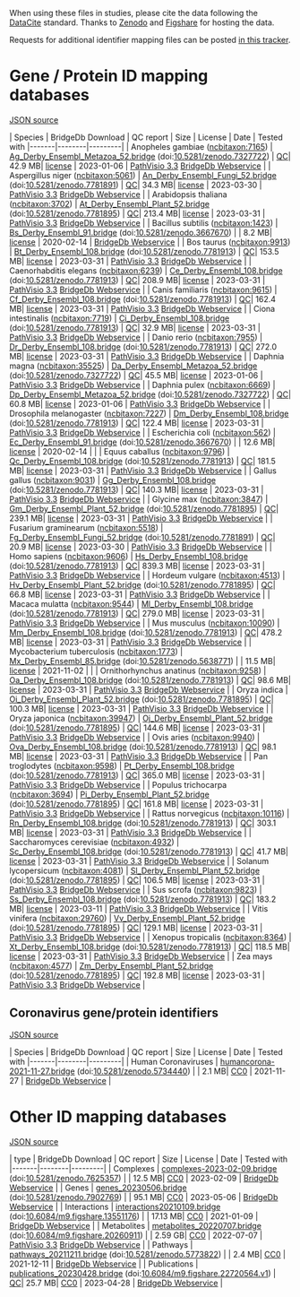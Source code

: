 When using these files in studies, please cite the data following the [DataCite](https://datacite.org/) standard.
Thanks to [Zenodo](https://zenodo.org/) and [Figshare](https://figshare.com/) for hosting the data.

Requests for additional identifier mapping files can be posted [in this tracker](https://github.com/bridgedb/data/issues).

# Gene / Protein ID mapping databases
<a name="genes" />

[JSON source](../gene.json)

| Species | BridgeDb Download | QC report | Size | License | Date | Tested with
|-------|--------|---------|
| <script type="application/ld+json">{"@context": "https://schema.org/","@type": "Dataset","http://purl.org/dc/terms/conformsTo": { "@type": "CreativeWork", "@id": "https://bioschemas.org/profiles/Dataset/1.0-RELEASE" },"name": "Ag_Derby_Ensembl_Metazoa_52.bridge","description": "BridgeDb identifier mapping file for Anopheles gambiae for genes and proteins","@id": "https://bridgedb.github.io/data/gene_database/10.5281/zenodo.7327722/Ag_Derby_Ensembl_Metazoa_52.bridge","identifier": "10.5281/zenodo.7327722/Ag_Derby_Ensembl_Metazoa_52.bridge","license": "https://zenodo.org/record/7327722/files/LICENSE?download=1","keywords": "BridgeDb, mapping file, identifier, ELIXIR RIR, Anopheles gambiae, gene, protein, African malaria mosquito","url": "https://doi.org/10.5281/zenodo.7327722","distribution": [ { "@type": "DataDownload", "name": "Ag_Derby_Ensembl_Metazoa_52.bridge", "contentURL": "https://zenodo.org/record/7327722/files/Ag_Derby_Ensembl_Metazoa_52.bridge?download=1" } ],"isAccessibleForFree": true}</script> Anopheles gambiae (<a href="https://bioregistry.io/ncbitaxon:7165">ncbitaxon:7165</a>) | [Ag_Derby_Ensembl_Metazoa_52.bridge](https://zenodo.org/record/7327722/files/Ag_Derby_Ensembl_Metazoa_52.bridge?download=1) (doi:[10.5281/zenodo.7327722](https://doi.org/10.5281/zenodo.7327722)) | [QC](https://zenodo.org/record/7327722/files/report_Ag_Derby_Ensembl_Metazoa_52.qc?download=1)| 42.9 MB| [license](https://zenodo.org/record/7327722/files/LICENSE?download=1) | 2023-01-06 | <a href="https://github.com/PathVisio/pathvisio/releases/tag/v3.3.0">PathVisio 3.3</a> <a href="https://github.com/bridgedb/BridgeDbWebservice">BridgeDb Webservice</a> |
| <script type="application/ld+json">{"@context": "https://schema.org/","@type": "Dataset","http://purl.org/dc/terms/conformsTo": { "@type": "CreativeWork", "@id": "https://bioschemas.org/profiles/Dataset/1.0-RELEASE" },"name": "An_Derby_Ensembl_Fungi_52.bridge","description": "BridgeDb identifier mapping file for Aspergillus niger for genes and proteins","@id": "https://bridgedb.github.io/data/gene_database/10.5281/zenodo.7781891/An_Derby_Ensembl_Fungi_52.bridge","identifier": "10.5281/zenodo.7781891/An_Derby_Ensembl_Fungi_52.bridge","license": "https://zenodo.org/record/7781891/files/LICENSE?download=1","keywords": "BridgeDb, mapping file, identifier, ELIXIR RIR, Aspergillus niger, gene, protein","url": "https://doi.org/10.5281/zenodo.7781891","distribution": [ { "@type": "DataDownload", "name": "An_Derby_Ensembl_Fungi_52.bridge", "contentURL": "https://zenodo.org/record/7781891/files/An_Derby_Ensembl_Fungi_52.bridge?download=1" } ],"isAccessibleForFree": true}</script> Aspergillus niger (<a href="https://bioregistry.io/ncbitaxon:5061">ncbitaxon:5061</a>) | [An_Derby_Ensembl_Fungi_52.bridge](https://zenodo.org/record/7781891/files/An_Derby_Ensembl_Fungi_52.bridge?download=1) (doi:[10.5281/zenodo.7781891](https://doi.org/10.5281/zenodo.7781891)) | [QC](https://zenodo.org/record/7781891/files/report_An_Derby_Ensembl_Fungi_52.qc?download=1)| 34.3 MB| [license](https://zenodo.org/record/7781891/files/LICENSE?download=1) | 2023-03-30 | <a href="https://github.com/PathVisio/pathvisio/releases/tag/v3.3.0">PathVisio 3.3</a> <a href="https://github.com/bridgedb/BridgeDbWebservice">BridgeDb Webservice</a> |
| <script type="application/ld+json">{"@context": "https://schema.org/","@type": "Dataset","http://purl.org/dc/terms/conformsTo": { "@type": "CreativeWork", "@id": "https://bioschemas.org/profiles/Dataset/1.0-RELEASE" },"name": "At_Derby_Ensembl_Plant_52.bridge","description": "BridgeDb identifier mapping file for Arabidopsis thaliana for genes and proteins","@id": "https://bridgedb.github.io/data/gene_database/10.5281/zenodo.7781895/At_Derby_Ensembl_Plant_52.bridge","identifier": "10.5281/zenodo.7781895/At_Derby_Ensembl_Plant_52.bridge","license": "https://zenodo.org/record/7781895/files/LICENSE?download=1","keywords": "BridgeDb, mapping file, identifier, ELIXIR RIR, Arabidopsis thaliana, gene, protein","url": "https://doi.org/10.5281/zenodo.7781895","distribution": [ { "@type": "DataDownload", "name": "At_Derby_Ensembl_Plant_52.bridge", "contentURL": "https://zenodo.org/record/7781895/files/At_Derby_Ensembl_Plant_52.bridge?download=1" } ],"isAccessibleForFree": true}</script> Arabidopsis thaliana (<a href="https://bioregistry.io/ncbitaxon:3702">ncbitaxon:3702</a>) | [At_Derby_Ensembl_Plant_52.bridge](https://zenodo.org/record/7781895/files/At_Derby_Ensembl_Plant_52.bridge?download=1) (doi:[10.5281/zenodo.7781895](https://doi.org/10.5281/zenodo.7781895)) | [QC](https://zenodo.org/record/7781895/files/report_At_Derby_Ensembl_Plants_52.qc?download=1)| 213.4 MB| [license](https://zenodo.org/record/7781895/files/LICENSE?download=1) | 2023-03-31 | <a href="https://github.com/PathVisio/pathvisio/releases/tag/v3.3.0">PathVisio 3.3</a> <a href="https://github.com/bridgedb/BridgeDbWebservice">BridgeDb Webservice</a> |
| <script type="application/ld+json">{"@context": "https://schema.org/","@type": "Dataset","http://purl.org/dc/terms/conformsTo": { "@type": "CreativeWork", "@id": "https://bioschemas.org/profiles/Dataset/1.0-RELEASE" },"name": "Bs_Derby_Ensembl_91.bridge","description": "BridgeDb identifier mapping file for Bacillus subtilis for genes and proteins","@id": "https://bridgedb.github.io/data/gene_database/10.5281/zenodo.3667670/Bs_Derby_Ensembl_91.bridge","identifier": "10.5281/zenodo.3667670/Bs_Derby_Ensembl_91.bridge","license": "https://zenodo.org/record/3667670/files/LICENSE?download=1","keywords": "BridgeDb, mapping file, identifier, ELIXIR RIR, Bacillus subtilis, gene, protein","url": "https://doi.org/10.5281/zenodo.3667670","distribution": [ { "@type": "DataDownload", "name": "Bs_Derby_Ensembl_91.bridge", "contentURL": "https://zenodo.org/record/3667670/files/Bs_Derby_Ensembl_91.bridge?download=1" } ],"isAccessibleForFree": true}</script> Bacillus subtilis (<a href="https://bioregistry.io/ncbitaxon:1423">ncbitaxon:1423</a>) | [Bs_Derby_Ensembl_91.bridge](https://zenodo.org/record/3667670/files/Bs_Derby_Ensembl_91.bridge?download=1) (doi:[10.5281/zenodo.3667670](https://doi.org/10.5281/zenodo.3667670)) | | 8.2 MB| [license](https://zenodo.org/record/3667670/files/LICENSE?download=1) | 2020-02-14 | <a href="https://github.com/bridgedb/BridgeDbWebservice">BridgeDb Webservice</a> |
| <script type="application/ld+json">{"@context": "https://schema.org/","@type": "Dataset","http://purl.org/dc/terms/conformsTo": { "@type": "CreativeWork", "@id": "https://bioschemas.org/profiles/Dataset/1.0-RELEASE" },"name": "Bt_Derby_Ensembl_108.bridge","description": "BridgeDb identifier mapping file for Bos taurus for genes and proteins","@id": "https://bridgedb.github.io/data/gene_database/10.5281/zenodo.7781913/Bt_Derby_Ensembl_108.bridge","identifier": "10.5281/zenodo.7781913/Bt_Derby_Ensembl_108.bridge","license": "https://zenodo.org/record/7781913/files/LICENSE?download=1","keywords": "BridgeDb, mapping file, identifier, ELIXIR RIR, Bos taurus, gene, protein","url": "https://doi.org/10.5281/zenodo.7781913","distribution": [ { "@type": "DataDownload", "name": "Bt_Derby_Ensembl_108.bridge", "contentURL": "https://zenodo.org/record/7781913/files/Bt_Derby_Ensembl_108.bridge?download=1" } ],"isAccessibleForFree": true}</script> Bos taurus (<a href="https://bioregistry.io/ncbitaxon:9913">ncbitaxon:9913</a>) | [Bt_Derby_Ensembl_108.bridge](https://zenodo.org/record/7781913/files/Bt_Derby_Ensembl_108.bridge?download=1) (doi:[10.5281/zenodo.7781913](https://doi.org/10.5281/zenodo.7781913)) | [QC](https://zenodo.org/record/7781913/files/report_Bt_Derby_Ensembl_108.qc?download=1)| 153.5 MB| [license](https://zenodo.org/record/7781913/files/LICENSE?download=1) | 2023-03-31 | <a href="https://github.com/PathVisio/pathvisio/releases/tag/v3.3.0">PathVisio 3.3</a> <a href="https://github.com/bridgedb/BridgeDbWebservice">BridgeDb Webservice</a> |
| <script type="application/ld+json">{"@context": "https://schema.org/","@type": "Dataset","http://purl.org/dc/terms/conformsTo": { "@type": "CreativeWork", "@id": "https://bioschemas.org/profiles/Dataset/1.0-RELEASE" },"name": "Ce_Derby_Ensembl_108.bridge","description": "BridgeDb identifier mapping file for Caenorhabditis elegans for genes and proteins","@id": "https://bridgedb.github.io/data/gene_database/10.5281/zenodo.7781913/Ce_Derby_Ensembl_108.bridge","identifier": "10.5281/zenodo.7781913/Ce_Derby_Ensembl_108.bridge","license": "https://zenodo.org/record/7781913/files/LICENSE?download=1","keywords": "BridgeDb, mapping file, identifier, ELIXIR RIR, Caenorhabditis elegans, gene, protein","url": "https://doi.org/10.5281/zenodo.7781913","distribution": [ { "@type": "DataDownload", "name": "Ce_Derby_Ensembl_108.bridge", "contentURL": "https://zenodo.org/record/7781913/files/Ce_Derby_Ensembl_108.bridge?download=1" } ],"isAccessibleForFree": true}</script> Caenorhabditis elegans (<a href="https://bioregistry.io/ncbitaxon:6239">ncbitaxon:6239</a>) | [Ce_Derby_Ensembl_108.bridge](https://zenodo.org/record/7781913/files/Ce_Derby_Ensembl_108.bridge?download=1) (doi:[10.5281/zenodo.7781913](https://doi.org/10.5281/zenodo.7781913)) | [QC](https://zenodo.org/record/7781913/files/report_Ce_Derby_Ensembl_108.qc?download=1)| 208.9 MB| [license](https://zenodo.org/record/7781913/files/LICENSE?download=1) | 2023-03-31 | <a href="https://github.com/PathVisio/pathvisio/releases/tag/v3.3.0">PathVisio 3.3</a> <a href="https://github.com/bridgedb/BridgeDbWebservice">BridgeDb Webservice</a> |
| <script type="application/ld+json">{"@context": "https://schema.org/","@type": "Dataset","http://purl.org/dc/terms/conformsTo": { "@type": "CreativeWork", "@id": "https://bioschemas.org/profiles/Dataset/1.0-RELEASE" },"name": "Cf_Derby_Ensembl_108.bridge","description": "BridgeDb identifier mapping file for Canis familiaris for genes and proteins","@id": "https://bridgedb.github.io/data/gene_database/10.5281/zenodo.7781913/Cf_Derby_Ensembl_108.bridge","identifier": "10.5281/zenodo.7781913/Cf_Derby_Ensembl_108.bridge","license": "https://zenodo.org/record/7781913/files/LICENSE?download=1","keywords": "BridgeDb, mapping file, identifier, ELIXIR RIR, Canis familiaris, gene, protein","url": "https://doi.org/10.5281/zenodo.7781913","distribution": [ { "@type": "DataDownload", "name": "Cf_Derby_Ensembl_108.bridge", "contentURL": "https://zenodo.org/record/7781913/files/Cf_Derby_Ensembl_108.bridge?download=1" } ],"isAccessibleForFree": true}</script> Canis familiaris (<a href="https://bioregistry.io/ncbitaxon:9615">ncbitaxon:9615</a>) | [Cf_Derby_Ensembl_108.bridge](https://zenodo.org/record/7781913/files/Cf_Derby_Ensembl_108.bridge?download=1) (doi:[10.5281/zenodo.7781913](https://doi.org/10.5281/zenodo.7781913)) | [QC](https://zenodo.org/record/7781913/files/report_Cf_Derby_Ensembl_108.qc?download=1)| 162.4 MB| [license](https://zenodo.org/record/7781913/files/LICENSE?download=1) | 2023-03-31 | <a href="https://github.com/PathVisio/pathvisio/releases/tag/v3.3.0">PathVisio 3.3</a> <a href="https://github.com/bridgedb/BridgeDbWebservice">BridgeDb Webservice</a> |
| <script type="application/ld+json">{"@context": "https://schema.org/","@type": "Dataset","http://purl.org/dc/terms/conformsTo": { "@type": "CreativeWork", "@id": "https://bioschemas.org/profiles/Dataset/1.0-RELEASE" },"name": "Ci_Derby_Ensembl_108.bridge","description": "BridgeDb identifier mapping file for Ciona intestinalis for genes and proteins","@id": "https://bridgedb.github.io/data/gene_database/10.5281/zenodo.7781913/Ci_Derby_Ensembl_108.bridge","identifier": "10.5281/zenodo.7781913/Ci_Derby_Ensembl_108.bridge","license": "https://zenodo.org/record/7781913/files/LICENSE?download=1","keywords": "BridgeDb, mapping file, identifier, ELIXIR RIR, Ciona intestinalis, gene, protein","url": "https://doi.org/10.5281/zenodo.7781913","distribution": [ { "@type": "DataDownload", "name": "Ci_Derby_Ensembl_108.bridge", "contentURL": "https://zenodo.org/record/7781913/files/Ci_Derby_Ensembl_108.bridge?download=1" } ],"isAccessibleForFree": true}</script> Ciona intestinalis (<a href="https://bioregistry.io/ncbitaxon:7719">ncbitaxon:7719</a>) | [Ci_Derby_Ensembl_108.bridge](https://zenodo.org/record/7781913/files/Ci_Derby_Ensembl_108.bridge?download=1) (doi:[10.5281/zenodo.7781913](https://doi.org/10.5281/zenodo.7781913)) | [QC](https://zenodo.org/record/7781913/files/report_Ci_Derby_Ensembl_108.qc?download=1)| 32.9 MB| [license](https://zenodo.org/record/7781913/files/LICENSE?download=1) | 2023-03-31 | <a href="https://github.com/PathVisio/pathvisio/releases/tag/v3.3.0">PathVisio 3.3</a> <a href="https://github.com/bridgedb/BridgeDbWebservice">BridgeDb Webservice</a> |
| <script type="application/ld+json">{"@context": "https://schema.org/","@type": "Dataset","http://purl.org/dc/terms/conformsTo": { "@type": "CreativeWork", "@id": "https://bioschemas.org/profiles/Dataset/1.0-RELEASE" },"name": "Dr_Derby_Ensembl_108.bridge","description": "BridgeDb identifier mapping file for Danio rerio for genes and proteins","@id": "https://bridgedb.github.io/data/gene_database/10.5281/zenodo.7781913/Dr_Derby_Ensembl_108.bridge","identifier": "10.5281/zenodo.7781913/Dr_Derby_Ensembl_108.bridge","license": "https://zenodo.org/record/7781913/files/LICENSE?download=1","keywords": "BridgeDb, mapping file, identifier, ELIXIR RIR, Danio rerio, gene, protein","url": "https://doi.org/10.5281/zenodo.7781913","distribution": [ { "@type": "DataDownload", "name": "Dr_Derby_Ensembl_108.bridge", "contentURL": "https://zenodo.org/record/7781913/files/Dr_Derby_Ensembl_108.bridge?download=1" } ],"isAccessibleForFree": true}</script> Danio rerio (<a href="https://bioregistry.io/ncbitaxon:7955">ncbitaxon:7955</a>) | [Dr_Derby_Ensembl_108.bridge](https://zenodo.org/record/7781913/files/Dr_Derby_Ensembl_108.bridge?download=1) (doi:[10.5281/zenodo.7781913](https://doi.org/10.5281/zenodo.7781913)) | [QC](https://zenodo.org/record/7781913/files/report_Dr_Derby_Ensembl_108.qc?download=1)| 272.0 MB| [license](https://zenodo.org/record/7781913/files/LICENSE?download=1) | 2023-03-31 | <a href="https://github.com/PathVisio/pathvisio/releases/tag/v3.3.0">PathVisio 3.3</a> <a href="https://github.com/bridgedb/BridgeDbWebservice">BridgeDb Webservice</a> |
| <script type="application/ld+json">{"@context": "https://schema.org/","@type": "Dataset","http://purl.org/dc/terms/conformsTo": { "@type": "CreativeWork", "@id": "https://bioschemas.org/profiles/Dataset/1.0-RELEASE" },"name": "Da_Derby_Ensembl_Metazoa_52.bridge","description": "BridgeDb identifier mapping file for Daphnia magna for genes and proteins","@id": "https://bridgedb.github.io/data/gene_database/10.5281/zenodo.7327722/Da_Derby_Ensembl_Metazoa_52.bridge","identifier": "10.5281/zenodo.7327722/Da_Derby_Ensembl_Metazoa_52.bridge","license": "https://zenodo.org/record/7327722/files/LICENSE?download=1","keywords": "BridgeDb, mapping file, identifier, ELIXIR RIR, Daphnia magna, gene, protein","url": "https://doi.org/10.5281/zenodo.7327722","distribution": [ { "@type": "DataDownload", "name": "Da_Derby_Ensembl_Metazoa_52.bridge", "contentURL": "https://zenodo.org/record/7327722/files/Da_Derby_Ensembl_Metazoa_52.bridge?download=1" } ],"isAccessibleForFree": true}</script> Daphnia magna (<a href="https://bioregistry.io/ncbitaxon:35525">ncbitaxon:35525</a>) | [Da_Derby_Ensembl_Metazoa_52.bridge](https://zenodo.org/record/7327722/files/Da_Derby_Ensembl_Metazoa_52.bridge?download=1) (doi:[10.5281/zenodo.7327722](https://doi.org/10.5281/zenodo.7327722)) | [QC](https://zenodo.org/record/7327722/files/report_Da_Derby_Ensembl_Metazoa_52.qc?download=1)| 45.5 MB| [license](https://zenodo.org/record/7327722/files/LICENSE?download=1) | 2023-01-06 | <a href="https://github.com/PathVisio/pathvisio/releases/tag/v3.3.0">PathVisio 3.3</a> <a href="https://github.com/bridgedb/BridgeDbWebservice">BridgeDb Webservice</a> |
| <script type="application/ld+json">{"@context": "https://schema.org/","@type": "Dataset","http://purl.org/dc/terms/conformsTo": { "@type": "CreativeWork", "@id": "https://bioschemas.org/profiles/Dataset/1.0-RELEASE" },"name": "Dp_Derby_Ensembl_Metazoa_52.bridge","description": "BridgeDb identifier mapping file for Daphnia pulex for genes and proteins","@id": "https://bridgedb.github.io/data/gene_database/10.5281/zenodo.7327722/Dp_Derby_Ensembl_Metazoa_52.bridge","identifier": "10.5281/zenodo.7327722/Dp_Derby_Ensembl_Metazoa_52.bridge","license": "https://zenodo.org/record/7327722/files/LICENSE?download=1","keywords": "BridgeDb, mapping file, identifier, ELIXIR RIR, Daphnia pulex, gene, protein","url": "https://doi.org/10.5281/zenodo.7327722","distribution": [ { "@type": "DataDownload", "name": "Dp_Derby_Ensembl_Metazoa_52.bridge", "contentURL": "https://zenodo.org/record/7327722/files/Dp_Derby_Ensembl_Metazoa_52.bridge?download=1" } ],"isAccessibleForFree": true}</script> Daphnia pulex (<a href="https://bioregistry.io/ncbitaxon:6669">ncbitaxon:6669</a>) | [Dp_Derby_Ensembl_Metazoa_52.bridge](https://zenodo.org/record/7327722/files/Dp_Derby_Ensembl_Metazoa_52.bridge?download=1) (doi:[10.5281/zenodo.7327722](https://doi.org/10.5281/zenodo.7327722)) | [QC](https://zenodo.org/record/7327722/files/report_Dp_Derby_Ensembl_Metazoa_52.qc?download=1)| 60.8 MB| [license](https://zenodo.org/record/7327722/files/LICENSE?download=1) | 2023-01-06 | <a href="https://github.com/PathVisio/pathvisio/releases/tag/v3.3.0">PathVisio 3.3</a> <a href="https://github.com/bridgedb/BridgeDbWebservice">BridgeDb Webservice</a> |
| <script type="application/ld+json">{"@context": "https://schema.org/","@type": "Dataset","http://purl.org/dc/terms/conformsTo": { "@type": "CreativeWork", "@id": "https://bioschemas.org/profiles/Dataset/1.0-RELEASE" },"name": "Dm_Derby_Ensembl_108.bridge","description": "BridgeDb identifier mapping file for Drosophila melanogaster for genes and proteins","@id": "https://bridgedb.github.io/data/gene_database/10.5281/zenodo.7781913/Dm_Derby_Ensembl_108.bridge","identifier": "10.5281/zenodo.7781913/Dm_Derby_Ensembl_108.bridge","license": "https://zenodo.org/record/7781913/files/LICENSE?download=1","keywords": "BridgeDb, mapping file, identifier, ELIXIR RIR, Drosophila melanogaster, gene, protein","url": "https://doi.org/10.5281/zenodo.7781913","distribution": [ { "@type": "DataDownload", "name": "Dm_Derby_Ensembl_108.bridge", "contentURL": "https://zenodo.org/record/7781913/files/Dm_Derby_Ensembl_108.bridge?download=1" } ],"isAccessibleForFree": true}</script> Drosophila melanogaster (<a href="https://bioregistry.io/ncbitaxon:7227">ncbitaxon:7227</a>) | [Dm_Derby_Ensembl_108.bridge](https://zenodo.org/record/7781913/files/Dm_Derby_Ensembl_108.bridge?download=1) (doi:[10.5281/zenodo.7781913](https://doi.org/10.5281/zenodo.7781913)) | [QC](https://zenodo.org/record/7781913/files/report_Dm_Derby_Ensembl_108.qc?download=1)| 122.4 MB| [license](https://zenodo.org/record/7781913/files/LICENSE?download=1) | 2023-03-31 | <a href="https://github.com/PathVisio/pathvisio/releases/tag/v3.3.0">PathVisio 3.3</a> <a href="https://github.com/bridgedb/BridgeDbWebservice">BridgeDb Webservice</a> |
| <script type="application/ld+json">{"@context": "https://schema.org/","@type": "Dataset","http://purl.org/dc/terms/conformsTo": { "@type": "CreativeWork", "@id": "https://bioschemas.org/profiles/Dataset/1.0-RELEASE" },"name": "Ec_Derby_Ensembl_91.bridge","description": "BridgeDb identifier mapping file for Escherichia coli for genes and proteins","@id": "https://bridgedb.github.io/data/gene_database/10.5281/zenodo.3667670/Ec_Derby_Ensembl_91.bridge","identifier": "10.5281/zenodo.3667670/Ec_Derby_Ensembl_91.bridge","license": "https://zenodo.org/record/3667670/files/LICENSE?download=1","keywords": "BridgeDb, mapping file, identifier, ELIXIR RIR, Escherichia coli, gene, protein","url": "https://doi.org/10.5281/zenodo.3667670","distribution": [ { "@type": "DataDownload", "name": "Ec_Derby_Ensembl_91.bridge", "contentURL": "https://zenodo.org/record/3667670/files/Ec_Derby_Ensembl_91.bridge?download=1" } ],"isAccessibleForFree": true}</script> Escherichia coli (<a href="https://bioregistry.io/ncbitaxon:562">ncbitaxon:562</a>) | [Ec_Derby_Ensembl_91.bridge](https://zenodo.org/record/3667670/files/Ec_Derby_Ensembl_91.bridge?download=1) (doi:[10.5281/zenodo.3667670](https://doi.org/10.5281/zenodo.3667670)) | | 12.6 MB| [license](https://zenodo.org/record/3667670/files/LICENSE?download=1) | 2020-02-14 | |
| <script type="application/ld+json">{"@context": "https://schema.org/","@type": "Dataset","http://purl.org/dc/terms/conformsTo": { "@type": "CreativeWork", "@id": "https://bioschemas.org/profiles/Dataset/1.0-RELEASE" },"name": "Qc_Derby_Ensembl_108.bridge","description": "BridgeDb identifier mapping file for Equus caballus for genes and proteins","@id": "https://bridgedb.github.io/data/gene_database/10.5281/zenodo.7781913/Qc_Derby_Ensembl_108.bridge","identifier": "10.5281/zenodo.7781913/Qc_Derby_Ensembl_108.bridge","license": "https://zenodo.org/record/7781913/files/LICENSE?download=1","keywords": "BridgeDb, mapping file, identifier, ELIXIR RIR, Equus caballus, gene, protein","url": "https://doi.org/10.5281/zenodo.7781913","distribution": [ { "@type": "DataDownload", "name": "Qc_Derby_Ensembl_108.bridge", "contentURL": "https://zenodo.org/record/7781913/files/Qc_Derby_Ensembl_108.bridge?download=1" } ],"isAccessibleForFree": true}</script> Equus caballus (<a href="https://bioregistry.io/ncbitaxon:9796">ncbitaxon:9796</a>) | [Qc_Derby_Ensembl_108.bridge](https://zenodo.org/record/7781913/files/Qc_Derby_Ensembl_108.bridge?download=1) (doi:[10.5281/zenodo.7781913](https://doi.org/10.5281/zenodo.7781913)) | [QC](https://zenodo.org/record/7781913/files/report_Qc_Derby_Ensembl_108.qc?download=1)| 181.5 MB| [license](https://zenodo.org/record/7781913/files/LICENSE?download=1) | 2023-03-31 | <a href="https://github.com/PathVisio/pathvisio/releases/tag/v3.3.0">PathVisio 3.3</a> <a href="https://github.com/bridgedb/BridgeDbWebservice">BridgeDb Webservice</a> |
| <script type="application/ld+json">{"@context": "https://schema.org/","@type": "Dataset","http://purl.org/dc/terms/conformsTo": { "@type": "CreativeWork", "@id": "https://bioschemas.org/profiles/Dataset/1.0-RELEASE" },"name": "Gg_Derby_Ensembl_108.bridge","description": "BridgeDb identifier mapping file for Gallus gallus for genes and proteins","@id": "https://bridgedb.github.io/data/gene_database/10.5281/zenodo.7781913/Gg_Derby_Ensembl_108.bridge","identifier": "10.5281/zenodo.7781913/Gg_Derby_Ensembl_108.bridge","license": "https://zenodo.org/record/7781913/files/LICENSE?download=1","keywords": "BridgeDb, mapping file, identifier, ELIXIR RIR, Gallus gallus, gene, protein","url": "https://doi.org/10.5281/zenodo.7781913","distribution": [ { "@type": "DataDownload", "name": "Gg_Derby_Ensembl_108.bridge", "contentURL": "https://zenodo.org/record/7781913/files/Gg_Derby_Ensembl_108.bridge?download=1" } ],"isAccessibleForFree": true}</script> Gallus gallus (<a href="https://bioregistry.io/ncbitaxon:9031">ncbitaxon:9031</a>) | [Gg_Derby_Ensembl_108.bridge](https://zenodo.org/record/7781913/files/Gg_Derby_Ensembl_108.bridge?download=1) (doi:[10.5281/zenodo.7781913](https://doi.org/10.5281/zenodo.7781913)) | [QC](https://zenodo.org/record/7781913/files/report_Gg_Derby_Ensembl_108.qc?download=1)| 140.3 MB| [license](https://zenodo.org/record/7781913/files/LICENSE?download=1) | 2023-03-31 | <a href="https://github.com/PathVisio/pathvisio/releases/tag/v3.3.0">PathVisio 3.3</a> <a href="https://github.com/bridgedb/BridgeDbWebservice">BridgeDb Webservice</a> |
| <script type="application/ld+json">{"@context": "https://schema.org/","@type": "Dataset","http://purl.org/dc/terms/conformsTo": { "@type": "CreativeWork", "@id": "https://bioschemas.org/profiles/Dataset/1.0-RELEASE" },"name": "Gm_Derby_Ensembl_Plant_52.bridge","description": "BridgeDb identifier mapping file for Glycine max for genes and proteins","@id": "https://bridgedb.github.io/data/gene_database/10.5281/zenodo.7781895/Gm_Derby_Ensembl_Plant_52.bridge","identifier": "10.5281/zenodo.7781895/Gm_Derby_Ensembl_Plant_52.bridge","license": "https://zenodo.org/record/7781895/files/LICENSE?download=1","keywords": "BridgeDb, mapping file, identifier, ELIXIR RIR, Glycine max, gene, protein","url": "https://doi.org/10.5281/zenodo.7781895","distribution": [ { "@type": "DataDownload", "name": "Gm_Derby_Ensembl_Plant_52.bridge", "contentURL": "https://zenodo.org/record/7781895/files/Gm_Derby_Ensembl_Plant_52.bridge?download=1" } ],"isAccessibleForFree": true}</script> Glycine max (<a href="https://bioregistry.io/ncbitaxon:3847">ncbitaxon:3847</a>) | [Gm_Derby_Ensembl_Plant_52.bridge](https://zenodo.org/record/7781895/files/Gm_Derby_Ensembl_Plant_52.bridge?download=1) (doi:[10.5281/zenodo.7781895](https://doi.org/10.5281/zenodo.7781895)) | [QC](https://zenodo.org/record/7781895/files/report_Gm_Derby_Ensembl_Plants_52.qc?download=1)| 239.1 MB| [license](https://zenodo.org/record/7781895/files/LICENSE?download=1) | 2023-03-31 | <a href="https://github.com/PathVisio/pathvisio/releases/tag/v3.3.0">PathVisio 3.3</a> <a href="https://github.com/bridgedb/BridgeDbWebservice">BridgeDb Webservice</a> |
| <script type="application/ld+json">{"@context": "https://schema.org/","@type": "Dataset","http://purl.org/dc/terms/conformsTo": { "@type": "CreativeWork", "@id": "https://bioschemas.org/profiles/Dataset/1.0-RELEASE" },"name": "Fg_Derby_Ensembl_Fungi_52.bridge","description": "BridgeDb identifier mapping file for Fusarium graminearum for genes and proteins","@id": "https://bridgedb.github.io/data/gene_database/10.5281/zenodo.7781891/Fg_Derby_Ensembl_Fungi_52.bridge","identifier": "10.5281/zenodo.7781891/Fg_Derby_Ensembl_Fungi_52.bridge","license": "https://zenodo.org/record/7781891/files/LICENSE?download=1","keywords": "BridgeDb, mapping file, identifier, ELIXIR RIR, Fusarium graminearum, gene, protein","url": "https://doi.org/10.5281/zenodo.7781891","distribution": [ { "@type": "DataDownload", "name": "Fg_Derby_Ensembl_Fungi_52.bridge", "contentURL": "https://zenodo.org/record/7781891/files/Fg_Derby_Ensembl_Fungi_52.bridge?download=1" } ],"isAccessibleForFree": true}</script> Fusarium graminearum (<a href="https://bioregistry.io/ncbitaxon:5518">ncbitaxon:5518</a>) | [Fg_Derby_Ensembl_Fungi_52.bridge](https://zenodo.org/record/7781891/files/Fg_Derby_Ensembl_Fungi_52.bridge?download=1) (doi:[10.5281/zenodo.7781891](https://doi.org/10.5281/zenodo.7781891)) | [QC](https://zenodo.org/record/7781891/files/report_Fg_Derby_Ensembl_Fungi_52.qc?download=1)| 20.9 MB| [license](https://zenodo.org/record/7781891/files/LICENSE?download=1) | 2023-03-30 | <a href="https://github.com/PathVisio/pathvisio/releases/tag/v3.3.0">PathVisio 3.3</a> <a href="https://github.com/bridgedb/BridgeDbWebservice">BridgeDb Webservice</a> |
| <script type="application/ld+json">{"@context": "https://schema.org/","@type": "Dataset","http://purl.org/dc/terms/conformsTo": { "@type": "CreativeWork", "@id": "https://bioschemas.org/profiles/Dataset/1.0-RELEASE" },"name": "Hs_Derby_Ensembl_108.bridge","description": "BridgeDb identifier mapping file for Homo sapiens for genes and proteins","@id": "https://bridgedb.github.io/data/gene_database/10.5281/zenodo.7781913/Hs_Derby_Ensembl_108.bridge","identifier": "10.5281/zenodo.7781913/Hs_Derby_Ensembl_108.bridge","license": "https://zenodo.org/record/7781913/files/LICENSE?download=1","keywords": "BridgeDb, mapping file, identifier, ELIXIR RIR, Homo sapiens, gene, protein, Human","url": "https://doi.org/10.5281/zenodo.7781913","distribution": [ { "@type": "DataDownload", "name": "Hs_Derby_Ensembl_108.bridge", "contentURL": "https://zenodo.org/record/7781913/files/Hs_Derby_Ensembl_108.bridge?download=1" } ],"isAccessibleForFree": true}</script> Homo sapiens (<a href="https://bioregistry.io/ncbitaxon:9606">ncbitaxon:9606</a>) | [Hs_Derby_Ensembl_108.bridge](https://zenodo.org/record/7781913/files/Hs_Derby_Ensembl_108.bridge?download=1) (doi:[10.5281/zenodo.7781913](https://doi.org/10.5281/zenodo.7781913)) | [QC](https://zenodo.org/record/7781913/files/report_Hs_Derby_Ensembl_108.qc?download=1)| 839.3 MB| [license](https://zenodo.org/record/7781913/files/LICENSE?download=1) | 2023-03-31 | <a href="https://github.com/PathVisio/pathvisio/releases/tag/v3.3.0">PathVisio 3.3</a> <a href="https://github.com/bridgedb/BridgeDbWebservice">BridgeDb Webservice</a> |
| <script type="application/ld+json">{"@context": "https://schema.org/","@type": "Dataset","http://purl.org/dc/terms/conformsTo": { "@type": "CreativeWork", "@id": "https://bioschemas.org/profiles/Dataset/1.0-RELEASE" },"name": "Hv_Derby_Ensembl_Plant_52.bridge","description": "BridgeDb identifier mapping file for Hordeum vulgare for genes and proteins","@id": "https://bridgedb.github.io/data/gene_database/10.5281/zenodo.7781895/Hv_Derby_Ensembl_Plant_52.bridge","identifier": "10.5281/zenodo.7781895/Hv_Derby_Ensembl_Plant_52.bridge","license": "https://zenodo.org/record/7781895/files/LICENSE?download=1","keywords": "BridgeDb, mapping file, identifier, ELIXIR RIR, Hordeum vulgare, gene, protein","url": "https://doi.org/10.5281/zenodo.7781895","distribution": [ { "@type": "DataDownload", "name": "Hv_Derby_Ensembl_Plant_52.bridge", "contentURL": "https://zenodo.org/record/7781895/files/Hv_Derby_Ensembl_Plant_52.bridge?download=1" } ],"isAccessibleForFree": true}</script> Hordeum vulgare (<a href="https://bioregistry.io/ncbitaxon:4513">ncbitaxon:4513</a>) | [Hv_Derby_Ensembl_Plant_52.bridge](https://zenodo.org/record/7781895/files/Hv_Derby_Ensembl_Plant_52.bridge?download=1) (doi:[10.5281/zenodo.7781895](https://doi.org/10.5281/zenodo.7781895)) | [QC](https://zenodo.org/record/7781895/files/report_Hv_Derby_Ensembl_Plants_52.qc?download=1)| 66.8 MB| [license](https://zenodo.org/record/7781895/files/LICENSE?download=1) | 2023-03-31 | <a href="https://github.com/PathVisio/pathvisio/releases/tag/v3.3.0">PathVisio 3.3</a> <a href="https://github.com/bridgedb/BridgeDbWebservice">BridgeDb Webservice</a> |
| <script type="application/ld+json">{"@context": "https://schema.org/","@type": "Dataset","http://purl.org/dc/terms/conformsTo": { "@type": "CreativeWork", "@id": "https://bioschemas.org/profiles/Dataset/1.0-RELEASE" },"name": "Ml_Derby_Ensembl_108.bridge","description": "BridgeDb identifier mapping file for Macaca mulatta for genes and proteins","@id": "https://bridgedb.github.io/data/gene_database/10.5281/zenodo.7781913/Ml_Derby_Ensembl_108.bridge","identifier": "10.5281/zenodo.7781913/Ml_Derby_Ensembl_108.bridge","license": "https://zenodo.org/record/7781913/files/LICENSE?download=1","keywords": "BridgeDb, mapping file, identifier, ELIXIR RIR, Macaca mulatta, gene, protein","url": "https://doi.org/10.5281/zenodo.7781913","distribution": [ { "@type": "DataDownload", "name": "Ml_Derby_Ensembl_108.bridge", "contentURL": "https://zenodo.org/record/7781913/files/Ml_Derby_Ensembl_108.bridge?download=1" } ],"isAccessibleForFree": true}</script> Macaca mulatta (<a href="https://bioregistry.io/ncbitaxon:9544">ncbitaxon:9544</a>) | [Ml_Derby_Ensembl_108.bridge](https://zenodo.org/record/7781913/files/Ml_Derby_Ensembl_108.bridge?download=1) (doi:[10.5281/zenodo.7781913](https://doi.org/10.5281/zenodo.7781913)) | [QC](https://zenodo.org/record/7781913/files/report_Ml_Derby_Ensembl_108.qc?download=1)| 279.0 MB| [license](https://zenodo.org/record/7781913/files/LICENSE?download=1) | 2023-03-31 | <a href="https://github.com/PathVisio/pathvisio/releases/tag/v3.3.0">PathVisio 3.3</a> <a href="https://github.com/bridgedb/BridgeDbWebservice">BridgeDb Webservice</a> |
| <script type="application/ld+json">{"@context": "https://schema.org/","@type": "Dataset","http://purl.org/dc/terms/conformsTo": { "@type": "CreativeWork", "@id": "https://bioschemas.org/profiles/Dataset/1.0-RELEASE" },"name": "Mm_Derby_Ensembl_108.bridge","description": "BridgeDb identifier mapping file for Mus musculus for genes and proteins","@id": "https://bridgedb.github.io/data/gene_database/10.5281/zenodo.7781913/Mm_Derby_Ensembl_108.bridge","identifier": "10.5281/zenodo.7781913/Mm_Derby_Ensembl_108.bridge","license": "https://zenodo.org/record/7781913/files/LICENSE?download=1","keywords": "BridgeDb, mapping file, identifier, ELIXIR RIR, Mus musculus, gene, protein","url": "https://doi.org/10.5281/zenodo.7781913","distribution": [ { "@type": "DataDownload", "name": "Mm_Derby_Ensembl_108.bridge", "contentURL": "https://zenodo.org/record/7781913/files/Mm_Derby_Ensembl_108.bridge?download=1" } ],"isAccessibleForFree": true}</script> Mus musculus (<a href="https://bioregistry.io/ncbitaxon:10090">ncbitaxon:10090</a>) | [Mm_Derby_Ensembl_108.bridge](https://zenodo.org/record/7781913/files/Mm_Derby_Ensembl_108.bridge?download=1) (doi:[10.5281/zenodo.7781913](https://doi.org/10.5281/zenodo.7781913)) | [QC](https://zenodo.org/record/7781913/files/report_Mm_Derby_Ensembl_108.qc?download=1)| 478.2 MB| [license](https://zenodo.org/record/7781913/files/LICENSE?download=1) | 2023-03-31 | <a href="https://github.com/PathVisio/pathvisio/releases/tag/v3.3.0">PathVisio 3.3</a> <a href="https://github.com/bridgedb/BridgeDbWebservice">BridgeDb Webservice</a> |
| <script type="application/ld+json">{"@context": "https://schema.org/","@type": "Dataset","http://purl.org/dc/terms/conformsTo": { "@type": "CreativeWork", "@id": "https://bioschemas.org/profiles/Dataset/1.0-RELEASE" },"name": "Mx_Derby_Ensembl_85.bridge","description": "BridgeDb identifier mapping file for Mycobacterium tuberculosis for genes and proteins","@id": "https://bridgedb.github.io/data/gene_database/10.5281/zenodo.5638771/Mx_Derby_Ensembl_85.bridge","identifier": "10.5281/zenodo.5638771/Mx_Derby_Ensembl_85.bridge","license": "https://zenodo.org/record/5638771/files/LICENSE?download=1","keywords": "BridgeDb, mapping file, identifier, ELIXIR RIR, Mycobacterium tuberculosis, gene, protein","url": "https://doi.org/10.5281/zenodo.5638771","distribution": [ { "@type": "DataDownload", "name": "Mx_Derby_Ensembl_85.bridge", "contentURL": "https://zenodo.org/record/5638771/files/Mx_Derby_Ensembl_85.bridge?download=1" } ],"isAccessibleForFree": true}</script> Mycobacterium tuberculosis (<a href="https://bioregistry.io/ncbitaxon:1773">ncbitaxon:1773</a>) | [Mx_Derby_Ensembl_85.bridge](https://zenodo.org/record/5638771/files/Mx_Derby_Ensembl_85.bridge?download=1) (doi:[10.5281/zenodo.5638771](https://doi.org/10.5281/zenodo.5638771)) | | 11.5 MB| [license](https://zenodo.org/record/5638771/files/LICENSE?download=1) | 2021-11-02 | |
| <script type="application/ld+json">{"@context": "https://schema.org/","@type": "Dataset","http://purl.org/dc/terms/conformsTo": { "@type": "CreativeWork", "@id": "https://bioschemas.org/profiles/Dataset/1.0-RELEASE" },"name": "Oa_Derby_Ensembl_108.bridge","description": "BridgeDb identifier mapping file for Ornithorhynchus anatinus for genes and proteins","@id": "https://bridgedb.github.io/data/gene_database/10.5281/zenodo.7781913/Oa_Derby_Ensembl_108.bridge","identifier": "10.5281/zenodo.7781913/Oa_Derby_Ensembl_108.bridge","license": "https://zenodo.org/record/7781913/files/LICENSE?download=1","keywords": "BridgeDb, mapping file, identifier, ELIXIR RIR, Ornithorhynchus anatinus, gene, protein","url": "https://doi.org/10.5281/zenodo.7781913","distribution": [ { "@type": "DataDownload", "name": "Oa_Derby_Ensembl_108.bridge", "contentURL": "https://zenodo.org/record/7781913/files/Oa_Derby_Ensembl_108.bridge?download=1" } ],"isAccessibleForFree": true}</script> Ornithorhynchus anatinus (<a href="https://bioregistry.io/ncbitaxon:9258">ncbitaxon:9258</a>) | [Oa_Derby_Ensembl_108.bridge](https://zenodo.org/record/7781913/files/Oa_Derby_Ensembl_108.bridge?download=1) (doi:[10.5281/zenodo.7781913](https://doi.org/10.5281/zenodo.7781913)) | [QC](https://zenodo.org/record/7781913/files/report_Oa_Derby_Ensembl_108.qc?download=1)| 98.6 MB| [license](https://zenodo.org/record/7781913/files/LICENSE?download=1) | 2023-03-31 | <a href="https://github.com/PathVisio/pathvisio/releases/tag/v3.3.0">PathVisio 3.3</a> <a href="https://github.com/bridgedb/BridgeDbWebservice">BridgeDb Webservice</a> |
| <script type="application/ld+json">{"@context": "https://schema.org/","@type": "Dataset","http://purl.org/dc/terms/conformsTo": { "@type": "CreativeWork", "@id": "https://bioschemas.org/profiles/Dataset/1.0-RELEASE" },"name": "Oi_Derby_Ensembl_Plant_52.bridge","description": "BridgeDb identifier mapping file for Oryza indica for genes and proteins","@id": "https://bridgedb.github.io/data/gene_database/10.5281/zenodo.7781895/Oi_Derby_Ensembl_Plant_52.bridge","identifier": "10.5281/zenodo.7781895/Oi_Derby_Ensembl_Plant_52.bridge","license": "https://zenodo.org/record/7781895/files/LICENSE?download=1","keywords": "BridgeDb, mapping file, identifier, ELIXIR RIR, Oryza indica, gene, protein","url": "https://doi.org/10.5281/zenodo.7781895","distribution": [ { "@type": "DataDownload", "name": "Oi_Derby_Ensembl_Plant_52.bridge", "contentURL": "https://zenodo.org/record/7781895/files/Oi_Derby_Ensembl_Plant_52.bridge?download=1" } ],"isAccessibleForFree": true}</script> Oryza indica  | [Oi_Derby_Ensembl_Plant_52.bridge](https://zenodo.org/record/7781895/files/Oi_Derby_Ensembl_Plant_52.bridge?download=1) (doi:[10.5281/zenodo.7781895](https://doi.org/10.5281/zenodo.7781895)) | [QC](https://zenodo.org/record/7781895/files/report_Oi_Derby_Ensembl_Plants_52.qc?download=1)| 100.3 MB| [license](https://zenodo.org/record/7781895/files/LICENSE?download=1) | 2023-03-31 | <a href="https://github.com/PathVisio/pathvisio/releases/tag/v3.3.0">PathVisio 3.3</a> <a href="https://github.com/bridgedb/BridgeDbWebservice">BridgeDb Webservice</a> |
| <script type="application/ld+json">{"@context": "https://schema.org/","@type": "Dataset","http://purl.org/dc/terms/conformsTo": { "@type": "CreativeWork", "@id": "https://bioschemas.org/profiles/Dataset/1.0-RELEASE" },"name": "Oj_Derby_Ensembl_Plant_52.bridge","description": "BridgeDb identifier mapping file for Oryza japonica for genes and proteins","@id": "https://bridgedb.github.io/data/gene_database/10.5281/zenodo.7781895/Oj_Derby_Ensembl_Plant_52.bridge","identifier": "10.5281/zenodo.7781895/Oj_Derby_Ensembl_Plant_52.bridge","license": "https://zenodo.org/record/7781895/files/LICENSE?download=1","keywords": "BridgeDb, mapping file, identifier, ELIXIR RIR, Oryza japonica, gene, protein","url": "https://doi.org/10.5281/zenodo.7781895","distribution": [ { "@type": "DataDownload", "name": "Oj_Derby_Ensembl_Plant_52.bridge", "contentURL": "https://zenodo.org/record/7781895/files/Oj_Derby_Ensembl_Plant_52.bridge?download=1" } ],"isAccessibleForFree": true}</script> Oryza japonica (<a href="https://bioregistry.io/ncbitaxon:39947">ncbitaxon:39947</a>) | [Oj_Derby_Ensembl_Plant_52.bridge](https://zenodo.org/record/7781895/files/Oj_Derby_Ensembl_Plant_52.bridge?download=1) (doi:[10.5281/zenodo.7781895](https://doi.org/10.5281/zenodo.7781895)) | [QC](https://zenodo.org/record/7781895/files/report_Oj_Derby_Ensembl_Plants_52.qc?download=1)| 144.6 MB| [license](https://zenodo.org/record/7781895/files/LICENSE?download=1) | 2023-03-31 | <a href="https://github.com/PathVisio/pathvisio/releases/tag/v3.3.0">PathVisio 3.3</a> <a href="https://github.com/bridgedb/BridgeDbWebservice">BridgeDb Webservice</a> |
| <script type="application/ld+json">{"@context": "https://schema.org/","@type": "Dataset","http://purl.org/dc/terms/conformsTo": { "@type": "CreativeWork", "@id": "https://bioschemas.org/profiles/Dataset/1.0-RELEASE" },"name": "Ova_Derby_Ensembl_108.bridge","description": "BridgeDb identifier mapping file for Ovis aries for genes and proteins","@id": "https://bridgedb.github.io/data/gene_database/10.5281/zenodo.7781913/Ova_Derby_Ensembl_108.bridge","identifier": "10.5281/zenodo.7781913/Ova_Derby_Ensembl_108.bridge","license": "https://zenodo.org/record/7781913/files/LICENSE?download=1","keywords": "BridgeDb, mapping file, identifier, ELIXIR RIR, Ovis aries, gene, protein","url": "https://doi.org/10.5281/zenodo.7781913","distribution": [ { "@type": "DataDownload", "name": "Ova_Derby_Ensembl_108.bridge", "contentURL": "https://zenodo.org/record/7781913/files/Ova_Derby_Ensembl_108.bridge?download=1" } ],"isAccessibleForFree": true}</script> Ovis aries (<a href="https://bioregistry.io/ncbitaxon:9940">ncbitaxon:9940</a>) | [Ova_Derby_Ensembl_108.bridge](https://zenodo.org/record/7781913/files/Ova_Derby_Ensembl_108.bridge?download=1) (doi:[10.5281/zenodo.7781913](https://doi.org/10.5281/zenodo.7781913)) | [QC](https://zenodo.org/record/7781913/files/report_Ova_Derby_Ensembl_108.qc?download=1)| 98.1 MB| [license](https://zenodo.org/record/7781913/files/LICENSE?download=1) | 2023-03-31 | <a href="https://github.com/PathVisio/pathvisio/releases/tag/v3.3.0">PathVisio 3.3</a> <a href="https://github.com/bridgedb/BridgeDbWebservice">BridgeDb Webservice</a> |
| <script type="application/ld+json">{"@context": "https://schema.org/","@type": "Dataset","http://purl.org/dc/terms/conformsTo": { "@type": "CreativeWork", "@id": "https://bioschemas.org/profiles/Dataset/1.0-RELEASE" },"name": "Pt_Derby_Ensembl_108.bridge","description": "BridgeDb identifier mapping file for Pan troglodytes for genes and proteins","@id": "https://bridgedb.github.io/data/gene_database/10.5281/zenodo.7781913/Pt_Derby_Ensembl_108.bridge","identifier": "10.5281/zenodo.7781913/Pt_Derby_Ensembl_108.bridge","license": "https://zenodo.org/record/7781913/files/LICENSE?download=1","keywords": "BridgeDb, mapping file, identifier, ELIXIR RIR, Pan troglodytes, gene, protein","url": "https://doi.org/10.5281/zenodo.7781913","distribution": [ { "@type": "DataDownload", "name": "Pt_Derby_Ensembl_108.bridge", "contentURL": "https://zenodo.org/record/7781913/files/Pt_Derby_Ensembl_108.bridge?download=1" } ],"isAccessibleForFree": true}</script> Pan troglodytes (<a href="https://bioregistry.io/ncbitaxon:9598">ncbitaxon:9598</a>) | [Pt_Derby_Ensembl_108.bridge](https://zenodo.org/record/7781913/files/Pt_Derby_Ensembl_108.bridge?download=1) (doi:[10.5281/zenodo.7781913](https://doi.org/10.5281/zenodo.7781913)) | [QC](https://zenodo.org/record/7781913/files/report_Pt_Derby_Ensembl_108.qc?download=1)| 365.0 MB| [license](https://zenodo.org/record/7781913/files/LICENSE?download=1) | 2023-03-31 | <a href="https://github.com/PathVisio/pathvisio/releases/tag/v3.3.0">PathVisio 3.3</a> <a href="https://github.com/bridgedb/BridgeDbWebservice">BridgeDb Webservice</a> |
| <script type="application/ld+json">{"@context": "https://schema.org/","@type": "Dataset","http://purl.org/dc/terms/conformsTo": { "@type": "CreativeWork", "@id": "https://bioschemas.org/profiles/Dataset/1.0-RELEASE" },"name": "Pi_Derby_Ensembl_Plant_52.bridge","description": "BridgeDb identifier mapping file for Populus trichocarpa for genes and proteins","@id": "https://bridgedb.github.io/data/gene_database/10.5281/zenodo.7781895/Pi_Derby_Ensembl_Plant_52.bridge","identifier": "10.5281/zenodo.7781895/Pi_Derby_Ensembl_Plant_52.bridge","license": "https://zenodo.org/record/7781895/files/LICENSE?download=1","keywords": "BridgeDb, mapping file, identifier, ELIXIR RIR, Populus trichocarpa, gene, protein","url": "https://doi.org/10.5281/zenodo.7781895","distribution": [ { "@type": "DataDownload", "name": "Pi_Derby_Ensembl_Plant_52.bridge", "contentURL": "https://zenodo.org/record/7781895/files/Pi_Derby_Ensembl_Plant_52.bridge?download=1" } ],"isAccessibleForFree": true}</script> Populus trichocarpa (<a href="https://bioregistry.io/ncbitaxon:3694">ncbitaxon:3694</a>) | [Pi_Derby_Ensembl_Plant_52.bridge](https://zenodo.org/record/7781895/files/Pi_Derby_Ensembl_Plant_52.bridge?download=1) (doi:[10.5281/zenodo.7781895](https://doi.org/10.5281/zenodo.7781895)) | [QC](https://zenodo.org/record/7781895/files/report_Pi_Derby_Ensembl_Plants_52.qc?download=1)| 161.8 MB| [license](https://zenodo.org/record/7781895/files/LICENSE?download=1) | 2023-03-31 | <a href="https://github.com/PathVisio/pathvisio/releases/tag/v3.3.0">PathVisio 3.3</a> <a href="https://github.com/bridgedb/BridgeDbWebservice">BridgeDb Webservice</a> |
| <script type="application/ld+json">{"@context": "https://schema.org/","@type": "Dataset","http://purl.org/dc/terms/conformsTo": { "@type": "CreativeWork", "@id": "https://bioschemas.org/profiles/Dataset/1.0-RELEASE" },"name": "Rn_Derby_Ensembl_108.bridge","description": "BridgeDb identifier mapping file for Rattus norvegicus for genes and proteins","@id": "https://bridgedb.github.io/data/gene_database/10.5281/zenodo.7781913/Rn_Derby_Ensembl_108.bridge","identifier": "10.5281/zenodo.7781913/Rn_Derby_Ensembl_108.bridge","license": "https://zenodo.org/record/7781913/files/LICENSE?download=1","keywords": "BridgeDb, mapping file, identifier, ELIXIR RIR, Rattus norvegicus, gene, protein","url": "https://doi.org/10.5281/zenodo.7781913","distribution": [ { "@type": "DataDownload", "name": "Rn_Derby_Ensembl_108.bridge", "contentURL": "https://zenodo.org/record/7781913/files/Rn_Derby_Ensembl_108.bridge?download=1" } ],"isAccessibleForFree": true}</script> Rattus norvegicus (<a href="https://bioregistry.io/ncbitaxon:10116">ncbitaxon:10116</a>) | [Rn_Derby_Ensembl_108.bridge](https://zenodo.org/record/7781913/files/Rn_Derby_Ensembl_108.bridge?download=1) (doi:[10.5281/zenodo.7781913](https://doi.org/10.5281/zenodo.7781913)) | [QC](https://zenodo.org/record/7781913/files/report_Rn_Derby_Ensembl_108.qc?download=1)| 303.1 MB| [license](https://zenodo.org/record/7781913/files/LICENSE?download=1) | 2023-03-31 | <a href="https://github.com/PathVisio/pathvisio/releases/tag/v3.3.0">PathVisio 3.3</a> <a href="https://github.com/bridgedb/BridgeDbWebservice">BridgeDb Webservice</a> |
| <script type="application/ld+json">{"@context": "https://schema.org/","@type": "Dataset","http://purl.org/dc/terms/conformsTo": { "@type": "CreativeWork", "@id": "https://bioschemas.org/profiles/Dataset/1.0-RELEASE" },"name": "Sc_Derby_Ensembl_108.bridge","description": "BridgeDb identifier mapping file for Saccharomyces cerevisiae for genes and proteins","@id": "https://bridgedb.github.io/data/gene_database/10.5281/zenodo.7781913/Sc_Derby_Ensembl_108.bridge","identifier": "10.5281/zenodo.7781913/Sc_Derby_Ensembl_108.bridge","license": "https://zenodo.org/record/7781913/files/LICENSE?download=1","keywords": "BridgeDb, mapping file, identifier, ELIXIR RIR, Saccharomyces cerevisiae, gene, protein","url": "https://doi.org/10.5281/zenodo.7781913","distribution": [ { "@type": "DataDownload", "name": "Sc_Derby_Ensembl_108.bridge", "contentURL": "https://zenodo.org/record/7781913/files/Sc_Derby_Ensembl_108.bridge?download=1" } ],"isAccessibleForFree": true}</script> Saccharomyces cerevisiae (<a href="https://bioregistry.io/ncbitaxon:4932">ncbitaxon:4932</a>) | [Sc_Derby_Ensembl_108.bridge](https://zenodo.org/record/7781913/files/Sc_Derby_Ensembl_108.bridge?download=1) (doi:[10.5281/zenodo.7781913](https://doi.org/10.5281/zenodo.7781913)) | [QC](https://zenodo.org/record/7781913/files/report_Sc_Derby_Ensembl_108.qc?download=1)| 41.7 MB| [license](https://zenodo.org/record/7781913/files/LICENSE?download=1) | 2023-03-31 | <a href="https://github.com/PathVisio/pathvisio/releases/tag/v3.3.0">PathVisio 3.3</a> <a href="https://github.com/bridgedb/BridgeDbWebservice">BridgeDb Webservice</a> |
| <script type="application/ld+json">{"@context": "https://schema.org/","@type": "Dataset","http://purl.org/dc/terms/conformsTo": { "@type": "CreativeWork", "@id": "https://bioschemas.org/profiles/Dataset/1.0-RELEASE" },"name": "Sl_Derby_Ensembl_Plant_52.bridge","description": "BridgeDb identifier mapping file for Solanum lycopersicum for genes and proteins","@id": "https://bridgedb.github.io/data/gene_database/10.5281/zenodo.7781895/Sl_Derby_Ensembl_Plant_52.bridge","identifier": "10.5281/zenodo.7781895/Sl_Derby_Ensembl_Plant_52.bridge","license": "https://zenodo.org/record/7781895/files/LICENSE?download=1","keywords": "BridgeDb, mapping file, identifier, ELIXIR RIR, Solanum lycopersicum, gene, protein","url": "https://doi.org/10.5281/zenodo.7781895","distribution": [ { "@type": "DataDownload", "name": "Sl_Derby_Ensembl_Plant_52.bridge", "contentURL": "https://zenodo.org/record/7781895/files/Sl_Derby_Ensembl_Plant_52.bridge?download=1" } ],"isAccessibleForFree": true}</script> Solanum lycopersicum (<a href="https://bioregistry.io/ncbitaxon:4081">ncbitaxon:4081</a>) | [Sl_Derby_Ensembl_Plant_52.bridge](https://zenodo.org/record/7781895/files/Sl_Derby_Ensembl_Plant_52.bridge?download=1) (doi:[10.5281/zenodo.7781895](https://doi.org/10.5281/zenodo.7781895)) | [QC](https://zenodo.org/record/7781895/files/report_Sl_Derby_Ensembl_Plants_52.qc?download=1)| 106.5 MB| [license](https://zenodo.org/record/7781895/files/LICENSE?download=1) | 2023-03-31 | <a href="https://github.com/PathVisio/pathvisio/releases/tag/v3.3.0">PathVisio 3.3</a> <a href="https://github.com/bridgedb/BridgeDbWebservice">BridgeDb Webservice</a> |
| <script type="application/ld+json">{"@context": "https://schema.org/","@type": "Dataset","http://purl.org/dc/terms/conformsTo": { "@type": "CreativeWork", "@id": "https://bioschemas.org/profiles/Dataset/1.0-RELEASE" },"name": "Ss_Derby_Ensembl_108.bridge","description": "BridgeDb identifier mapping file for Sus scrofa for genes and proteins","@id": "https://bridgedb.github.io/data/gene_database/10.5281/zenodo.7781913/Ss_Derby_Ensembl_108.bridge","identifier": "10.5281/zenodo.7781913/Ss_Derby_Ensembl_108.bridge","license": "https://zenodo.org/record/7781913/files/LICENSE?download=1","keywords": "BridgeDb, mapping file, identifier, ELIXIR RIR, Sus scrofa, gene, protein","url": "https://doi.org/10.5281/zenodo.7781913","distribution": [ { "@type": "DataDownload", "name": "Ss_Derby_Ensembl_108.bridge", "contentURL": "https://zenodo.org/record/7781913/files/Ss_Derby_Ensembl_108.bridge?download=1" } ],"isAccessibleForFree": true}</script> Sus scrofa (<a href="https://bioregistry.io/ncbitaxon:9823">ncbitaxon:9823</a>) | [Ss_Derby_Ensembl_108.bridge](https://zenodo.org/record/7781913/files/Ss_Derby_Ensembl_108.bridge?download=1) (doi:[10.5281/zenodo.7781913](https://doi.org/10.5281/zenodo.7781913)) | [QC](https://zenodo.org/record/7781913/files/report_Ss_Derby_Ensembl_108.qc?download=1)| 183.2 MB| [license](https://zenodo.org/record/7781913/files/LICENSE?download=1) | 2023-03-11 | <a href="https://github.com/PathVisio/pathvisio/releases/tag/v3.3.0">PathVisio 3.3</a> <a href="https://github.com/bridgedb/BridgeDbWebservice">BridgeDb Webservice</a> |
| <script type="application/ld+json">{"@context": "https://schema.org/","@type": "Dataset","http://purl.org/dc/terms/conformsTo": { "@type": "CreativeWork", "@id": "https://bioschemas.org/profiles/Dataset/1.0-RELEASE" },"name": "Vv_Derby_Ensembl_Plant_52.bridge","description": "BridgeDb identifier mapping file for Vitis vinifera for genes and proteins","@id": "https://bridgedb.github.io/data/gene_database/10.5281/zenodo.7781895/Vv_Derby_Ensembl_Plant_52.bridge","identifier": "10.5281/zenodo.7781895/Vv_Derby_Ensembl_Plant_52.bridge","license": "https://zenodo.org/record/7781895/files/LICENSE?download=1","keywords": "BridgeDb, mapping file, identifier, ELIXIR RIR, Vitis vinifera, gene, protein","url": "https://doi.org/10.5281/zenodo.7781895","distribution": [ { "@type": "DataDownload", "name": "Vv_Derby_Ensembl_Plant_52.bridge", "contentURL": "https://zenodo.org/record/7781895/files/Vv_Derby_Ensembl_Plant_52.bridge?download=1" } ],"isAccessibleForFree": true}</script> Vitis vinifera (<a href="https://bioregistry.io/ncbitaxon:29760">ncbitaxon:29760</a>) | [Vv_Derby_Ensembl_Plant_52.bridge](https://zenodo.org/record/7781895/files/Vv_Derby_Ensembl_Plant_52.bridge?download=1) (doi:[10.5281/zenodo.7781895](https://doi.org/10.5281/zenodo.7781895)) | [QC](https://zenodo.org/record/7781895/files/report_Vv_Derby_Ensembl_Plants_52.qc?download=1)| 129.1 MB| [license](https://zenodo.org/record/7781895/files/LICENSE?download=1) | 2023-03-31 | <a href="https://github.com/PathVisio/pathvisio/releases/tag/v3.3.0">PathVisio 3.3</a> <a href="https://github.com/bridgedb/BridgeDbWebservice">BridgeDb Webservice</a> |
| <script type="application/ld+json">{"@context": "https://schema.org/","@type": "Dataset","http://purl.org/dc/terms/conformsTo": { "@type": "CreativeWork", "@id": "https://bioschemas.org/profiles/Dataset/1.0-RELEASE" },"name": "Xt_Derby_Ensembl_108.bridge","description": "BridgeDb identifier mapping file for Xenopus tropicalis for genes and proteins","@id": "https://bridgedb.github.io/data/gene_database/10.5281/zenodo.7781913/Xt_Derby_Ensembl_108.bridge","identifier": "10.5281/zenodo.7781913/Xt_Derby_Ensembl_108.bridge","license": "https://zenodo.org/record/7781913/files/LICENSE?download=1","keywords": "BridgeDb, mapping file, identifier, ELIXIR RIR, Xenopus tropicalis, gene, protein","url": "https://doi.org/10.5281/zenodo.7781913","distribution": [ { "@type": "DataDownload", "name": "Xt_Derby_Ensembl_108.bridge", "contentURL": "https://zenodo.org/record/7781913/files/Xt_Derby_Ensembl_108.bridge?download=1" } ],"isAccessibleForFree": true}</script> Xenopus tropicalis (<a href="https://bioregistry.io/ncbitaxon:8364">ncbitaxon:8364</a>) | [Xt_Derby_Ensembl_108.bridge](https://zenodo.org/record/7781913/files/Xt_Derby_Ensembl_108.bridge?download=1) (doi:[10.5281/zenodo.7781913](https://doi.org/10.5281/zenodo.7781913)) | [QC](https://zenodo.org/record/7781913/files/report_Xt_Derby_Ensembl_108.qc?download=1)| 118.5 MB| [license](https://zenodo.org/record/7781913/files/LICENSE?download=1) | 2023-03-31 | <a href="https://github.com/PathVisio/pathvisio/releases/tag/v3.3.0">PathVisio 3.3</a> <a href="https://github.com/bridgedb/BridgeDbWebservice">BridgeDb Webservice</a> |
| <script type="application/ld+json">{"@context": "https://schema.org/","@type": "Dataset","http://purl.org/dc/terms/conformsTo": { "@type": "CreativeWork", "@id": "https://bioschemas.org/profiles/Dataset/1.0-RELEASE" },"name": "Zm_Derby_Ensembl_Plant_52.bridge","description": "BridgeDb identifier mapping file for Zea mays for genes and proteins","@id": "https://bridgedb.github.io/data/gene_database/10.5281/zenodo.7781895/Zm_Derby_Ensembl_Plant_52.bridge","identifier": "10.5281/zenodo.7781895/Zm_Derby_Ensembl_Plant_52.bridge","license": "https://zenodo.org/record/7781895/files/LICENSE?download=1","keywords": "BridgeDb, mapping file, identifier, ELIXIR RIR, Zea mays, gene, protein","url": "https://doi.org/10.5281/zenodo.7781895","distribution": [ { "@type": "DataDownload", "name": "Zm_Derby_Ensembl_Plant_52.bridge", "contentURL": "https://zenodo.org/record/7781895/files/Zm_Derby_Ensembl_Plant_52.bridge?download=1" } ],"isAccessibleForFree": true}</script> Zea mays (<a href="https://bioregistry.io/ncbitaxon:4577">ncbitaxon:4577</a>) | [Zm_Derby_Ensembl_Plant_52.bridge](https://zenodo.org/record/7781895/files/Zm_Derby_Ensembl_Plant_52.bridge?download=1) (doi:[10.5281/zenodo.7781895](https://doi.org/10.5281/zenodo.7781895)) | [QC](https://zenodo.org/record/7781895/files/report_Zm_Derby_Ensembl_Plants_52.qc?download=1)| 192.8 MB| [license](https://zenodo.org/record/7781895/files/LICENSE?download=1) | 2023-03-31 | <a href="https://github.com/PathVisio/pathvisio/releases/tag/v3.3.0">PathVisio 3.3</a> <a href="https://github.com/bridgedb/BridgeDbWebservice">BridgeDb Webservice</a> |

## Coronavirus gene/protein identifiers
<a name="corona" />

[JSON source](../corona.json)

| Species | BridgeDb Download | QC report | Size | License | Date | Tested with
|-------|--------|---------|
| <script type="application/ld+json">{"@context": "https://schema.org/","@type": "Dataset","http://purl.org/dc/terms/conformsTo": { "@type": "CreativeWork", "@id": "https://bioschemas.org/profiles/Dataset/1.0-RELEASE" },"name": "humancorona-2021-11-27.bridge","description": "BridgeDb identifier mapping file for Human Coronaviruses for genes and proteins","@id": "https://bridgedb.github.io/data/gene_database/10.5281/zenodo.5734440/humancorona-2021-11-27.bridge","identifier": "10.5281/zenodo.5734440/humancorona-2021-11-27.bridge","license": "http://creativecommons.org/publicdomain/zero/1.0/","keywords": "BridgeDb, mapping file, identifier, ELIXIR RIR, Human Coronaviruses, gene, protein","url": "https://doi.org/10.5281/zenodo.5734440","distribution": [ { "@type": "DataDownload", "name": "humancorona-2021-11-27.bridge", "contentURL": "https://zenodo.org/record/5734440/files/humancorona-2021-11-27.bridge?download=1" } ],"isAccessibleForFree": true}</script> Human Coronaviruses  | [humancorona-2021-11-27.bridge](https://zenodo.org/record/5734440/files/humancorona-2021-11-27.bridge?download=1) (doi:[10.5281/zenodo.5734440](https://doi.org/10.5281/zenodo.5734440)) | | 2.1 MB| [CC0](http://creativecommons.org/publicdomain/zero/1.0/) | 2021-11-27 | <a href="https://github.com/bridgedb/BridgeDbWebservice">BridgeDb Webservice</a> |

# Other ID mapping databases
<a name="other" />

[JSON source](../other.json)

| type | BridgeDb Download | QC report | Size | License | Date | Tested with
|-------|--------|---------|
| <script type="application/ld+json">{"@context": "https://schema.org/","@type": "Dataset","http://purl.org/dc/terms/conformsTo": { "@type": "CreativeWork", "@id": "https://bioschemas.org/profiles/Dataset/1.0-RELEASE" },"name": "complexes-2023-02-09.bridge","description": "BridgeDb identifier mapping file for Complexes (species independent)","@id": "https://bridgedb.github.io/data/gene_database/10.5281/zenodo.7625357/complexes-2023-02-09.bridge","identifier": "10.5281/zenodo.7625357/complexes-2023-02-09.bridge","license": "http://creativecommons.org/publicdomain/zero/1.0/","keywords": "BridgeDb, mapping file, identifier, ELIXIR RIR, type","url": "https://doi.org/10.5281/zenodo.7625357","distribution": [ { "@type": "DataDownload", "name": "complexes-2023-02-09.bridge", "contentURL": "https://zenodo.org/record/7625357/files/complexes-2023-02-09.bridge?download=1" } ],"isAccessibleForFree": true}</script> Complexes  | [complexes-2023-02-09.bridge](https://zenodo.org/record/7625357/files/complexes-2023-02-09.bridge?download=1) (doi:[10.5281/zenodo.7625357](https://doi.org/10.5281/zenodo.7625357)) | | 12.5 MB| [CC0](http://creativecommons.org/publicdomain/zero/1.0/) | 2023-02-09 | <a href="https://github.com/bridgedb/BridgeDbWebservice">BridgeDb Webservice</a> |
| <script type="application/ld+json">{"@context": "https://schema.org/","@type": "Dataset","http://purl.org/dc/terms/conformsTo": { "@type": "CreativeWork", "@id": "https://bioschemas.org/profiles/Dataset/1.0-RELEASE" },"name": "genes_20230506.bridge","description": "BridgeDb identifier mapping file for Genes (species independent)","@id": "https://bridgedb.github.io/data/gene_database/10.5281/zenodo.7902769/genes_20230506.bridge","identifier": "10.5281/zenodo.7902769/genes_20230506.bridge","license": "http://creativecommons.org/publicdomain/zero/1.0/","keywords": "BridgeDb, mapping file, identifier, ELIXIR RIR, type","url": "https://doi.org/10.5281/zenodo.7902769","distribution": [ { "@type": "DataDownload", "name": "genes_20230506.bridge", "contentURL": "https://zenodo.org/record/7902769/files/genes_20230506.bridge?download=1" } ],"isAccessibleForFree": true}</script> Genes  | [genes_20230506.bridge](https://zenodo.org/record/7902769/files/genes_20230506.bridge?download=1) (doi:[10.5281/zenodo.7902769](https://doi.org/10.5281/zenodo.7902769)) | | 95.1 MB| [CC0](http://creativecommons.org/publicdomain/zero/1.0/) | 2023-05-06 | <a href="https://github.com/bridgedb/BridgeDbWebservice">BridgeDb Webservice</a> |
| <script type="application/ld+json">{"@context": "https://schema.org/","@type": "Dataset","http://purl.org/dc/terms/conformsTo": { "@type": "CreativeWork", "@id": "https://bioschemas.org/profiles/Dataset/1.0-RELEASE" },"name": "interactions20210109.bridge","description": "BridgeDb identifier mapping file for Interactions (species independent)","@id": "https://bridgedb.github.io/data/gene_database/10.6084/m9.figshare.13551176/interactions20210109.bridge","identifier": "10.6084/m9.figshare.13551176/interactions20210109.bridge","license": "http://creativecommons.org/publicdomain/zero/1.0/","keywords": "BridgeDb, mapping file, identifier, ELIXIR RIR, type","url": "https://doi.org/10.6084/m9.figshare.13551176","distribution": [ { "@type": "DataDownload", "name": "interactions20210109.bridge", "contentURL": "https://ndownloader.figshare.com/files/26003138" } ],"isAccessibleForFree": true}</script> Interactions  | [interactions20210109.bridge](https://ndownloader.figshare.com/files/26003138) (doi:[10.6084/m9.figshare.13551176](https://doi.org/10.6084/m9.figshare.13551176)) | | 17.13 MB| [CC0](http://creativecommons.org/publicdomain/zero/1.0/) | 2021-01-09 | <a href="https://github.com/bridgedb/BridgeDbWebservice">BridgeDb Webservice</a> |
| <script type="application/ld+json">{"@context": "https://schema.org/","@type": "Dataset","http://purl.org/dc/terms/conformsTo": { "@type": "CreativeWork", "@id": "https://bioschemas.org/profiles/Dataset/1.0-RELEASE" },"name": "metabolites_20220707.bridge","description": "BridgeDb identifier mapping file for Metabolites (species independent)","@id": "https://bridgedb.github.io/data/gene_database/10.6084/m9.figshare.20260911/metabolites_20220707.bridge","identifier": "10.6084/m9.figshare.20260911/metabolites_20220707.bridge","license": "http://creativecommons.org/publicdomain/zero/1.0/","keywords": "BridgeDb, mapping file, identifier, ELIXIR RIR, type","url": "https://doi.org/10.6084/m9.figshare.20260911","distribution": [ { "@type": "DataDownload", "name": "metabolites_20220707.bridge", "contentURL": "https://figshare.com/ndownloader/files/36197283" } ],"isAccessibleForFree": true}</script> Metabolites  | [metabolites_20220707.bridge](https://figshare.com/ndownloader/files/36197283) (doi:[10.6084/m9.figshare.20260911](https://doi.org/10.6084/m9.figshare.20260911)) | | 2.59 GB| [CC0](http://creativecommons.org/publicdomain/zero/1.0/) | 2022-07-07 | <a href="https://github.com/PathVisio/pathvisio/releases/tag/v3.3.0">PathVisio 3.3</a> <a href="https://github.com/bridgedb/BridgeDbWebservice">BridgeDb Webservice</a> |
| <script type="application/ld+json">{"@context": "https://schema.org/","@type": "Dataset","http://purl.org/dc/terms/conformsTo": { "@type": "CreativeWork", "@id": "https://bioschemas.org/profiles/Dataset/1.0-RELEASE" },"name": "pathways_20211211.bridge","description": "BridgeDb identifier mapping file for Pathways (species independent)","@id": "https://bridgedb.github.io/data/gene_database/10.5281/zenodo.5773822/pathways_20211211.bridge","identifier": "10.5281/zenodo.5773822/pathways_20211211.bridge","license": "http://creativecommons.org/publicdomain/zero/1.0/","keywords": "BridgeDb, mapping file, identifier, ELIXIR RIR, type","url": "https://doi.org/10.5281/zenodo.5773822","distribution": [ { "@type": "DataDownload", "name": "pathways_20211211.bridge", "contentURL": "https://zenodo.org/record/5773822/files/pathways_20211211.bridge?download=1" } ],"isAccessibleForFree": true}</script> Pathways  | [pathways_20211211.bridge](https://zenodo.org/record/5773822/files/pathways_20211211.bridge?download=1) (doi:[10.5281/zenodo.5773822](https://doi.org/10.5281/zenodo.5773822)) | | 2.4 MB| [CC0](http://creativecommons.org/publicdomain/zero/1.0/) | 2021-12-11 | <a href="https://github.com/bridgedb/BridgeDbWebservice">BridgeDb Webservice</a> |
| <script type="application/ld+json">{"@context": "https://schema.org/","@type": "Dataset","http://purl.org/dc/terms/conformsTo": { "@type": "CreativeWork", "@id": "https://bioschemas.org/profiles/Dataset/1.0-RELEASE" },"name": "publications_20230428.bridge","description": "BridgeDb identifier mapping file for Publications (species independent)","@id": "https://bridgedb.github.io/data/gene_database/10.6084/m9.figshare.22720564.v1/publications_20230428.bridge","identifier": "10.6084/m9.figshare.22720564.v1/publications_20230428.bridge","license": "http://creativecommons.org/publicdomain/zero/1.0/","keywords": "BridgeDb, mapping file, identifier, ELIXIR RIR, type","url": "https://doi.org/10.6084/m9.figshare.22720564.v1","distribution": [ { "@type": "DataDownload", "name": "publications_20230428.bridge", "contentURL": "https://figshare.com/ndownloader/files/40356739" } ],"isAccessibleForFree": true}</script> Publications  | [publications_20230428.bridge](https://figshare.com/ndownloader/files/40356739) (doi:[10.6084/m9.figshare.22720564.v1](https://doi.org/10.6084/m9.figshare.22720564.v1)) | [QC](https://figshare.com/ndownloader/files/40356736)| 25.7 MB| [CC0](http://creativecommons.org/publicdomain/zero/1.0/) | 2023-04-28 | <a href="https://github.com/bridgedb/BridgeDbWebservice">BridgeDb Webservice</a> |

